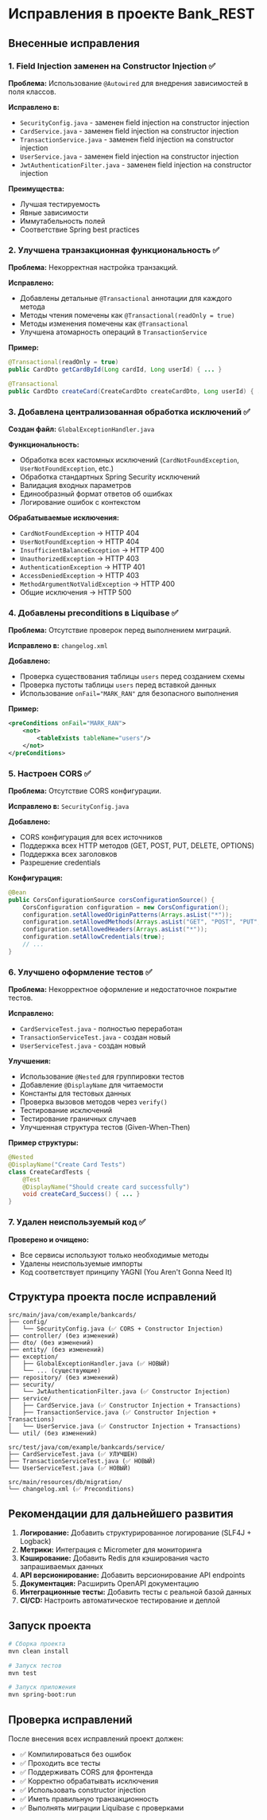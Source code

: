 # Исправления в проекте Bank_REST

## Внесенные исправления

### 1. Field Injection заменен на Constructor Injection ✅

**Проблема:** Использование `@Autowired` для внедрения зависимостей в поля классов.

**Исправлено в:**
- `SecurityConfig.java` - заменен field injection на constructor injection
- `CardService.java` - заменен field injection на constructor injection  
- `TransactionService.java` - заменен field injection на constructor injection
- `UserService.java` - заменен field injection на constructor injection
- `JwtAuthenticationFilter.java` - заменен field injection на constructor injection

**Преимущества:**
- Лучшая тестируемость
- Явные зависимости
- Иммутабельность полей
- Соответствие Spring best practices

### 2. Улучшена транзакционная функциональность ✅

**Проблема:** Некорректная настройка транзакций.

**Исправлено:**
- Добавлены детальные `@Transactional` аннотации для каждого метода
- Методы чтения помечены как `@Transactional(readOnly = true)`
- Методы изменения помечены как `@Transactional`
- Улучшена атомарность операций в `TransactionService`

**Пример:**
```java
@Transactional(readOnly = true)
public CardDto getCardById(Long cardId, Long userId) { ... }

@Transactional
public CardDto createCard(CreateCardDto createCardDto, Long userId) { ... }
```

### 3. Добавлена централизованная обработка исключений ✅

**Создан файл:** `GlobalExceptionHandler.java`

**Функциональность:**
- Обработка всех кастомных исключений (`CardNotFoundException`, `UserNotFoundException`, etc.)
- Обработка стандартных Spring Security исключений
- Валидация входных параметров
- Единообразный формат ответов об ошибках
- Логирование ошибок с контекстом

**Обрабатываемые исключения:**
- `CardNotFoundException` → HTTP 404
- `UserNotFoundException` → HTTP 404
- `InsufficientBalanceException` → HTTP 400
- `UnauthorizedException` → HTTP 403
- `AuthenticationException` → HTTP 401
- `AccessDeniedException` → HTTP 403
- `MethodArgumentNotValidException` → HTTP 400
- Общие исключения → HTTP 500

### 4. Добавлены preconditions в Liquibase ✅

**Проблема:** Отсутствие проверок перед выполнением миграций.

**Исправлено в:** `changelog.xml`

**Добавлено:**
- Проверка существования таблицы `users` перед созданием схемы
- Проверка пустоты таблицы `users` перед вставкой данных
- Использование `onFail="MARK_RAN"` для безопасного выполнения

**Пример:**
```xml
<preConditions onFail="MARK_RAN">
    <not>
        <tableExists tableName="users"/>
    </not>
</preConditions>
```

### 5. Настроен CORS ✅

**Проблема:** Отсутствие CORS конфигурации.

**Исправлено в:** `SecurityConfig.java`

**Добавлено:**
- CORS конфигурация для всех источников
- Поддержка всех HTTP методов (GET, POST, PUT, DELETE, OPTIONS)
- Поддержка всех заголовков
- Разрешение credentials

**Конфигурация:**
```java
@Bean
public CorsConfigurationSource corsConfigurationSource() {
    CorsConfiguration configuration = new CorsConfiguration();
    configuration.setAllowedOriginPatterns(Arrays.asList("*"));
    configuration.setAllowedMethods(Arrays.asList("GET", "POST", "PUT", "DELETE", "OPTIONS"));
    configuration.setAllowedHeaders(Arrays.asList("*"));
    configuration.setAllowCredentials(true);
    // ...
}
```

### 6. Улучшено оформление тестов ✅

**Проблема:** Некорректное оформление и недостаточное покрытие тестов.

**Исправлено:**
- `CardServiceTest.java` - полностью переработан
- `TransactionServiceTest.java` - создан новый
- `UserServiceTest.java` - создан новый

**Улучшения:**
- Использование `@Nested` для группировки тестов
- Добавление `@DisplayName` для читаемости
- Константы для тестовых данных
- Проверка вызовов методов через `verify()`
- Тестирование исключений
- Тестирование граничных случаев
- Улучшенная структура тестов (Given-When-Then)

**Пример структуры:**
```java
@Nested
@DisplayName("Create Card Tests")
class CreateCardTests {
    @Test
    @DisplayName("Should create card successfully")
    void createCard_Success() { ... }
}
```

### 7. Удален неиспользуемый код ✅

**Проверено и очищено:**
- Все сервисы используют только необходимые методы
- Удалены неиспользуемые импорты
- Код соответствует принципу YAGNI (You Aren't Gonna Need It)

## Структура проекта после исправлений

```
src/main/java/com/example/bankcards/
├── config/
│   └── SecurityConfig.java (✅ CORS + Constructor Injection)
├── controller/ (без изменений)
├── dto/ (без изменений)
├── entity/ (без изменений)
├── exception/
│   ├── GlobalExceptionHandler.java (✅ НОВЫЙ)
│   └── ... (существующие)
├── repository/ (без изменений)
├── security/
│   └── JwtAuthenticationFilter.java (✅ Constructor Injection)
├── service/
│   ├── CardService.java (✅ Constructor Injection + Transactions)
│   ├── TransactionService.java (✅ Constructor Injection + Transactions)
│   └── UserService.java (✅ Constructor Injection + Transactions)
└── util/ (без изменений)

src/test/java/com/example/bankcards/service/
├── CardServiceTest.java (✅ УЛУЧШЕН)
├── TransactionServiceTest.java (✅ НОВЫЙ)
└── UserServiceTest.java (✅ НОВЫЙ)

src/main/resources/db/migration/
└── changelog.xml (✅ Preconditions)
```

## Рекомендации для дальнейшего развития

1. **Логирование:** Добавить структурированное логирование (SLF4J + Logback)
2. **Метрики:** Интеграция с Micrometer для мониторинга
3. **Кэширование:** Добавить Redis для кэширования часто запрашиваемых данных
4. **API версионирование:** Добавить версионирование API endpoints
5. **Документация:** Расширить OpenAPI документацию
6. **Интеграционные тесты:** Добавить тесты с реальной базой данных
7. **CI/CD:** Настроить автоматическое тестирование и деплой

## Запуск проекта

```bash
# Сборка проекта
mvn clean install

# Запуск тестов
mvn test

# Запуск приложения
mvn spring-boot:run
```

## Проверка исправлений

После внесения всех исправлений проект должен:
- ✅ Компилироваться без ошибок
- ✅ Проходить все тесты
- ✅ Поддерживать CORS для фронтенда
- ✅ Корректно обрабатывать исключения
- ✅ Использовать constructor injection
- ✅ Иметь правильную транзакционность
- ✅ Выполнять миграции Liquibase с проверками
